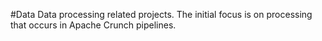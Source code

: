 #Data
Data processing related projects.  The initial focus is on processing that
occurs in Apache Crunch pipelines.
